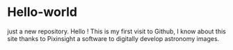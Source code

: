 # Hello-world
just a new repository.
Hello !
This is my first visit to Github, I know about this site thanks to Pixinsight a software to digitally develop astronomy images.

